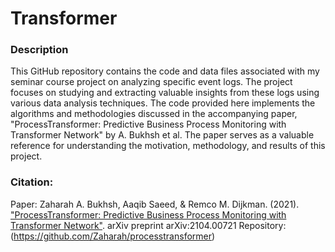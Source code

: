 # Transformer


### Description
This GitHub repository contains the code and data files associated with my seminar course project on analyzing specific event logs.
The project focuses on studying and extracting valuable insights from these logs using various data analysis techniques.
The code provided here implements the algorithms and methodologies discussed in the accompanying paper, "ProcessTransformer: Predictive Business Process Monitoring with Transformer Network" by A. Bukhsh et al.
The paper serves as a valuable reference for understanding the motivation, methodology, and results of this project.





### Citation:

Paper:
Zaharah A. Bukhsh, Aaqib Saeed, & Remco M. Dijkman. (2021). ["ProcessTransformer: Predictive Business Process Monitoring with Transformer Network"](https://arxiv.org/abs/2104.00721). arXiv preprint arXiv:2104.00721
Repository:
(https://github.com/Zaharah/processtransformer)

